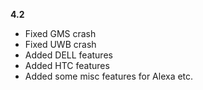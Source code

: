 **4.2**    
- Fixed GMS crash
- Fixed UWB crash
- Added DELL features
- Added HTC features
- Added some misc features for Alexa etc.  
